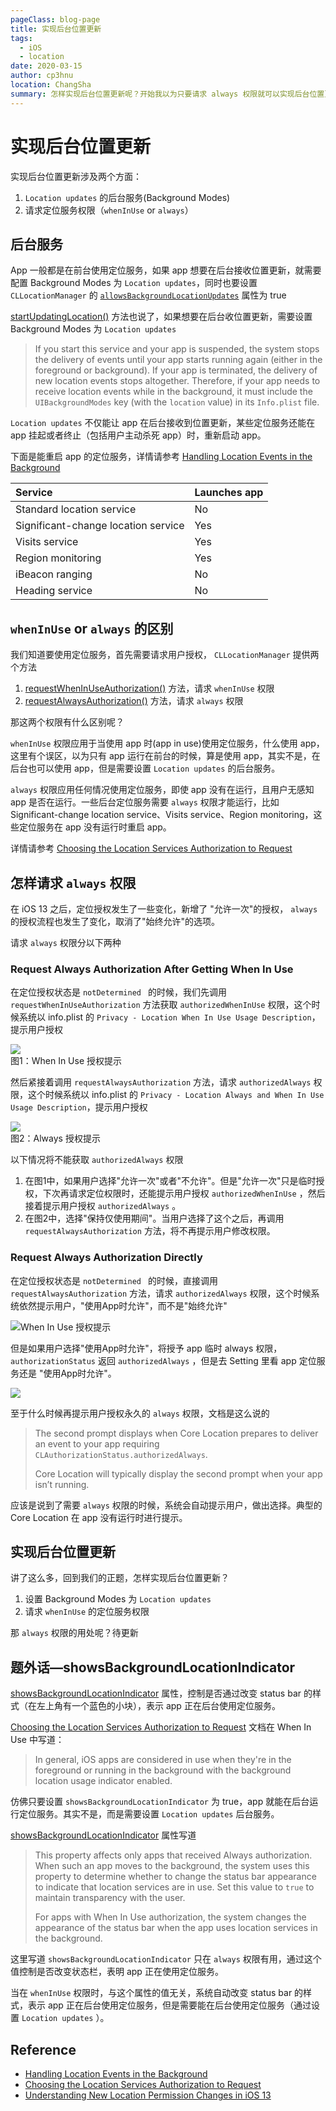 ```yaml
---
pageClass: blog-page
title: 实现后台位置更新
tags: 
  - iOS
  - location
date: 2020-03-15
author: cp3hnu
location: ChangSha
summary: 怎样实现后台位置更新呢？开始我以为只要请求 always 权限就可以实现后台位置更新了，发现结果并非如此，还需要设置 location updates 的后台模式，那后台模式与定位权限有什么关系呢？whenInUse 和 always 权限又有什么区别呢？我们一起来研究一下
---
```

# 实现后台位置更新

实现后台位置更新涉及两个方面：

1. `Location updates` 的后台服务(Background Modes)
2. 请求定位服务权限（`whenInUse` or `always`）

## 后台服务

App 一般都是在前台使用定位服务，如果 app 想要在后台接收位置更新，就需要配置 Background Modes 为 `Location updates`，同时也要设置 `CLLocationManager` 的 [`allowsBackgroundLocationUpdates`](dash-apple-api://load?request_key=ls/documentation/corelocation/cllocationmanager/1620568-allowsbackgroundlocationupdates) 属性为 true

[startUpdatingLocation()](https://developer.apple.com/documentation/corelocation/cllocationmanager/1423750-startupdatinglocation) 方法也说了，如果想要在后台收位置更新，需要设置 Background Modes 为 `Location updates`

> If you start this service and your app is suspended, the system stops the delivery of events until your app starts running again (either in the foreground or background). If your app is terminated, the delivery of new location events stops altogether. Therefore, if your app needs to receive location events while in the background, it must include the `UIBackgroundModes` key (with the `location` value) in its `Info.plist` file.
>

 `Location updates` 不仅能让 app 在后台接收到位置更新，某些定位服务还能在 app 挂起或者终止（包括用户主动杀死 app）时，重新启动 app。

下面是能重启 app 的定位服务，详情请参考 [Handling Location Events in the Background](https://developer.apple.com/documentation/corelocation/getting_the_user_s_location/handling_location_events_in_the_background)

| Service                             | Launches app |
| :---------------------------------- | :----------- |
| Standard location service           | No           |
| Significant-change location service | Yes          |
| Visits service                      | Yes          |
| Region monitoring                   | Yes          |
| iBeacon ranging                     | No           |
| Heading service                     | No           |

## `whenInUse` or `always` 的区别

我们知道要使用定位服务，首先需要请求用户授权， `CLLocationManager` 提供两个方法

1. [requestWhenInUseAuthorization()](https://developer.apple.com/documentation/corelocation/cllocationmanager/1620562-requestwheninuseauthorization) 方法，请求 `whenInUse` 权限
2. [requestAlwaysAuthorization()](https://developer.apple.com/documentation/corelocation/cllocationmanager/1620551-requestalwaysauthorization) 方法，请求 `always` 权限

那这两个权限有什么区别呢？

 `whenInUse` 权限应用于当使用 app 时(app in use)使用定位服务，什么使用 app，这里有个误区，以为只有 app 运行在前台的时候，算是使用 app，其实不是，在后台也可以使用 app，但是需要设置 `Location updates` 的后台服务。

 `always` 权限应用任何情况使用定位服务，即使 app 没有在运行，且用户无感知 app 是否在运行。一些后台定位服务需要 `always` 权限才能运行，比如 Significant-change location service、Visits service、Region monitoring，这些定位服务在 app 没有运行时重启 app。

详情请参考 [Choosing the Location Services Authorization to Request](https://developer.apple.com/documentation/corelocation/choosing_the_location_services_authorization_to_request)

## 怎样请求 `always` 权限

在 iOS 13 之后，定位授权发生了一些变化，新增了 "允许一次"的授权， `always` 的授权流程也发生了变化，取消了"始终允许"的选项。

请求 `always` 权限分以下两种

### Request Always Authorization After Getting When In Use

在定位授权状态是  `notDetermined ` 的时候，我们先调用 `requestWhenInUseAuthorization` 方法获取 `authorizedWhenInUse` 权限，这个时候系统以 info.plist 的 `Privacy - Location When In Use Usage Description`，提示用户授权

<div class="image-container-center">
  <img src="./assets/location-permission-1.png">
  <div>图1：When In Use 授权提示</div>
</div>

然后紧接着调用 `requestAlwaysAuthorization` 方法，请求 `authorizedAlways` 权限，这个时候系统以 info.plist 的 `Privacy - Location Always and When In Use Usage Description`，提示用户授权

<div class="image-container-center">
  <img src="./assets/location-permission-2.png">
  <div>图2：Always 授权提示</div>
</div>

以下情况将不能获取 `authorizedAlways` 权限
1. 在图1中，如果用户选择"允许一次"或者"不允许"。但是"允许一次"只是临时授权，下次再请求定位权限时，还能提示用户授权 `authorizedWhenInUse` ，然后接着提示用户授权 `authorizedAlways` 。
2. 在图2中，选择"保持仅使用期间"。当用户选择了这个之后，再调用`requestAlwaysAuthorization` 方法，将不再提示用户修改权限。

### Request Always Authorization Directly

在定位授权状态是  `notDetermined ` 的时候，直接调用 `requestAlwaysAuthorization` 方法，请求 `authorizedAlways` 权限，这个时候系统依然提示用户，"使用App时允许"，而不是"始终允许"

![When In Use 授权提示](./assets/location-permission-1.png)

但是如果用户选择"使用App时允许"，将授予 app 临时 always 权限，`authorizationStatus` 返回  `authorizedAlways` ，但是去 Setting 里看 app 定位服务还是 "使用App时允许"。

![](./assets/location-permission-3.png)

至于什么时候再提示用户授权永久的 `always` 权限，文档是这么说的

> The second prompt displays when Core Location prepares to deliver an event to your app requiring `CLAuthorizationStatus.authorizedAlways`. 
>
> Core Location will typically display the second prompt when your app isn’t running.
>

应该是说到了需要  `always` 权限的时候，系统会自动提示用户，做出选择。典型的 Core Location 在 app 没有运行时进行提示。

## 实现后台位置更新

讲了这么多，回到我们的正题，怎样实现后台位置更新？

1. 设置 Background Modes 为 `Location updates` 
2. 请求 `whenInUse` 的定位服务权限

那   `always`  权限的用处呢？待更新

## 题外话—showsBackgroundLocationIndicator

[showsBackgroundLocationIndicator](https://developer.apple.com/documentation/corelocation/cllocationmanager/2923541-showsbackgroundlocationindicator#) 属性，控制是否通过改变 status bar 的样式（在左上角有一个蓝色的小块），表示 app 正在后台使用定位服务。

[Choosing the Location Services Authorization to Request](https://developer.apple.com/documentation/corelocation/choosing_the_location_services_authorization_to_request) 文档在 When In Use 中写道：

> In general, iOS apps are considered in use when they're in the foreground or running in the background with the background location usage indicator enabled.

仿佛只要设置 ` showsBackgroundLocationIndicator ` 为 true，app 就能在后台运行定位服务。其实不是，而是需要设置  `Location updates` 后台服务。

[showsBackgroundLocationIndicator](https://developer.apple.com/documentation/corelocation/cllocationmanager/2923541-showsbackgroundlocationindicator#) 属性写道

> This property affects only apps that received Always authorization. When such an app moves to the background, the system uses this property to determine whether to change the status bar appearance to indicate that location services are in use. Set this value to `true` to maintain transparency with the user.
>
> For apps with When In Use authorization, the system changes the appearance of the status bar when the app uses location services in the background.

这里写道  ` showsBackgroundLocationIndicator ` 只在 `always` 权限有用，通过这个值控制是否改变状态栏，表明 app 正在使用定位服务。

当在  `whenInUse` 权限时，与这个属性的值无关，系统自动改变 status bar 的样式，表示 app 正在后台使用定位服务，但是需要能在后台使用定位服务（通过设置  `Location updates` ）。

## Reference

- [Handling Location Events in the Background](https://developer.apple.com/documentation/corelocation/getting_the_user_s_location/handling_location_events_in_the_background)
- [Choosing the Location Services Authorization to Request](https://developer.apple.com/documentation/corelocation/choosing_the_location_services_authorization_to_request)
- [Understanding New Location Permission Changes in iOS 13](https://betterprogramming.pub/understanding-new-location-permission-changes-in-ios-13-6c34dc5f54da)

